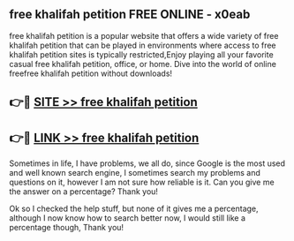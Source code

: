 ## free khalifah petition FREE ONLINE - x0eab

free khalifah petition is a popular website that offers a wide variety of free khalifah petition that can be played in environments where access to free khalifah petition sites is typically restricted,Enjoy playing all your favorite casual free khalifah petition, office, or home. Dive into the world of online freefree khalifah petition without downloads!

## 👉🔴 [SITE >> free khalifah petition](http://news.freeplayer.one?title=free_khalifah_petition&ref=FRRE)

## 👉🔴 [LINK >> free khalifah petition](http://news.freeplayer.one?title=free_khalifah_petition&ref=FREE)

Sometimes in life, I have problems, we all do, since Google is the most used and well known search engine, I sometimes search my problems and questions on it, however I am not sure how reliable is it. Can you give me the answer on a percentage? Thank you!

Ok so I checked the help stuff, but none of it gives me a percentage, although I now know how to search better now, I would still like a percentage though, Thank you!
